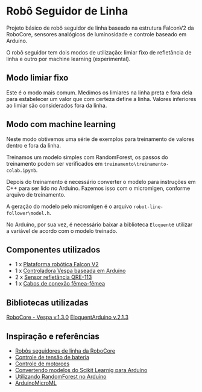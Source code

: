 # Robô Seguidor de Linha

Projeto básico de robô seguidor de linha baseado na estrutura FalconV2 da RoboCore, sensores analógicos de luminosidade e controle baseado em Arduíno.

O robô seguidor tem dois modos de utilização: limiar fixo de refletância de linha e outro por machine learning (experimental).

## Modo limiar fixo

Este é o modo mais comum.
Medimos os limiares na linha preta e fora dela para estabelecer um valor que com certeza define a linha. Valores inferiores ao limiar são considerados fora da linha.

## Modo com machine learning

Neste modo obtivemos uma série de exemplos para treinamento de valores dentro e fora da linha.

Treinamos um modelo simples com RandomForest, os passos do treinamento podem ser verificados em ```treinamento\treinamento-colab.ipynb```.

Depois do treinamento é necessário converter o modelo para instruções em C++ para ser lido no Arduíno. Fazemos isso com o micromlgen, conforme arquivo de treinamento.

A geração do modelo pelo micromlgen é o arquivo ```robot-line-follower\model.h```.

No Arduíno, por sua vez, é necessário baixar a biblioteca ```Eloquent```e utilizar a variável de acordo com o modelo treinado.


## Componentes utilizados

* 1 x [Plataforma robótica Falcon V2](https://www.robocore.net/robotica-robocore/plataforma-robotica-falcon-v2)
* 1 x [Controladora Vespa baseada em Arduíno](https://www.robocore.net/placa-robocore/vespa)
* 2 x [Sensor refletância QRE-113](https://www.robocore.net/sensor-robo/sensor-de-linha-qre-analogico)
* 1 x [Cabos de conexão fêmea-fêmea](https://www.robocore.net/cabo/jumpers-femea-femea-x40-unidades)

## Bibliotecas utilizadas

[RoboCore - Vespa v.1.3.0](https://github.com/RoboCore/)
[EloquentArduino v.2.1.3](https://github.com/eloquentarduino/EloquentArduino)

## Inspiração e referências

* [Robôs seguidores de linha da RoboCore](https://www.robocore.net/tutoriais/robo-seguidor-de-linha?srsltid=AfmBOoqUzbCHeBJA-cT_0MqPkqvbxXeD1cvFeGWeD1So9WrjO7PrLJ1o)
* [Controle de tensão de bateria](https://www.robocore.net/tutoriais/leitura-tensao-entrada-vespa)
* [Controle de motoroes](https://www.robocore.net/tutoriais/kit-iniciante-robotica-primeiros-movimentos)
* [Convertendo modelos do Scikit Learnig para Arduíno](https://eloquentarduino.github.io/2019/11/how-to-train-a-classifier-in-scikit-learn/)
* [Utilizando RandomForest no Arduíno](https://eloquentarduino.github.io/2020/10/decision-tree-random-forest-and-xgboost-on-arduino/)
* [ArduínoMicroML](https://github.com/TronixLab/ArduinoMicroML)